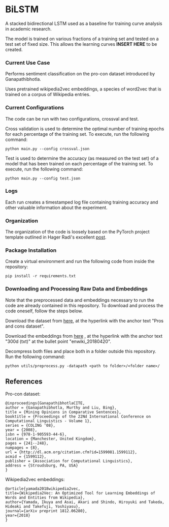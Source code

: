 # BiLSTM
A stacked bidirectional LSTM used as a baseline for training curve analysis in academic research.

The model is trained on various fractions of a training set and tested on a test set of fixed size. 
This allows the learning curves **INSERT HERE** to be created.

### Current Use Case
Performs sentiment classification on the pro-con dataset introduced by Ganapathibhotla.

Uses pretrained wikipedia2vec embeddings, a species of word2vec that is trained on a corpus of Wikipedia entries. 

### Current Configurations
The code can be run with two configurations, crossval and test.

Cross validation is used to determine the optimal number of training epochs for each percentage of the training set. To execute, run the following command:

    python main.py --config crossval.json

Test is used to determine the accuracy (as measured on the test set) of a model that has been trained on each percentage of the training set. To execute, run the following command:

    python main.py --config test.json

### Logs
Each run creates a timestamped log file containing training accuracy and other valuable information about the experiment.

### Organization
The organization of the code is loosely based on the PyTorch project template outlined in Hager Radi's excellent [post](https://www.linkedin.com/pulse/pytorch-project-template-do-smart-way-hager-rady/).

### Package Installation
Create a virtual environment  and run the following code from inside the repository:

    pip install -r requirements.txt

### Downloading and Processing Raw Data and Embeddings
Note that the preprocessed data and embeddings necessary to run the code are already contained in this repository. To download and process the code oneself, follow the steps below.

Download the dataset from [here](https://www.cs.uic.edu/~liub/FBS/sentiment-analysis.html), at the hyperlink with the anchor text "Pros and cons dataset".

Download the embeddings from [here](https://wikipedia2vec.github.io/wikipedia2vec/pretrained/) , at the hyperlink with the anchor text "300d (txt)" at the bullet point "enwiki_20180420".

Decompress both files and place both in a folder outside this repository. Run the following command:

    python utils/preprocess.py -datapath <path to folder>/<folder name>/


## References
Pro-con dataset:

    @inproceedings{GanapathibhotlaCITE,
    author = {Ganapathibhotla, Murthy and Liu, Bing},
    title = {Mining Opinions in Comparative Sentences},
    booktitle = {Proceedings of the 22Nd International Conference on Computational Linguistics - Volume 1},
    series = {COLING '08},
    year = {2008},
    isbn = {978-1-905593-44-6},
    location = {Manchester, United Kingdom},
    pages = {241--248},
    numpages = {8},
    url = {http://dl.acm.org/citation.cfm?id=1599081.1599112},
    acmid = {1599112},
    publisher = {Association for Computational Linguistics},
    address = {Stroudsburg, PA, USA}
    }

Wikipedia2vec embeddings:

    @article{yamada2018wikipedia2vec,
    title={Wikipedia2Vec: An Optimized Tool for Learning Embeddings of Words and Entities from Wikipedia},
    author={Yamada, Ikuya and Asai, Akari and Shindo, Hiroyuki and Takeda, Hideaki and Takefuji, Yoshiyasu},
    journal={arXiv preprint 1812.06280},
    year={2018}
    }
